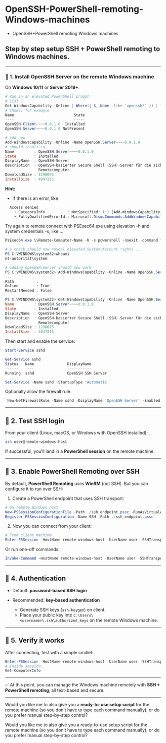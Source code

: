 # OpenSSH-PowerShell-remoting-Windows-machines
- OpenSSH+PowerShell remoting Windows machines

## Step by step setup **SSH** + **PowerShell remoting** to Windows machines.
---
### 🔹 1. Install OpenSSH Server on the remote Windows machine

On **Windows 10/11** or **Server 2019+**:

```powershell
# Run in an elevated PowerShell prompt
# List ...
Get-WindowsCapability -Online | Where({ $_.Name -like 'openssh*' }) | ft
# shows, for example
Name                           State
----                           -----
OpenSSH.Client~~~~0.0.1.0  Installed
OpenSSH.Server~~~~0.0.1.0 NotPresent

# add new
Add-WindowsCapability -Online -Name OpenSSH.Server~~~~0.0.1.0
# should result in
Name         : OpenSSH.Server~~~~0.0.1.0
State        : Installed
DisplayName  : OpenSSH-Server
Description  : OpenSSH-basierter Secure Shell (SSH)-Server für die sichere Schlüsselverwaltung und für den Zugriff auf
               Remotecomputer
DownloadSize : 1290075
InstallSize  : 4947215
```
**Hint:**
- If there is an error, like
```powershell
  Access denied
    + CategoryInfo          : NotSpecified: (:) [Add-WindowsCapability], COMException
    + FullyQualifiedErrorId : Microsoft.Dism.Commands.AddWindowsCapabilityCommand
```
Try again to remote connect with PSExec64.exe using elevation -h and system credentials -s, like ...
```powershell
PsExec64.exe \\Remote-Computer-Name -h -s powershell -noexit -command "whoami"

# a check should now reveal elevated System-Account rights ...
PS C:\WINDOWS\system32>whoami
nt-autorität\system

# adding OpenSSH.Server should now work
PS C:\WINDOWS\system32> Add-WindowsCapability -Online -Name OpenSSH.Server~~~~0.0.1.0
...
Path          :
Online        : True
RestartNeeded : False

PS C:\WINDOWS\system32> Get-WindowsCapability -Online -Name OpenSSH.Server~~~~0.0.1.0
Name         : OpenSSH.Server~~~~0.0.1.0
State        : Installed
DisplayName  : OpenSSH-Server
Description  : OpenSSH-basierter Secure Shell (SSH)-Server für die sichere Schlüsselverwaltung und für den Zugriff auf
               Remotecomputer
DownloadSize : 1290075
InstallSize  : 4947215
```

Then start and enable the service:
```powershell
Start-Service sshd

Get-Service sshd
Status   Name               DisplayName
------   ----               -----------
Running  sshd               OpenSSH SSH Server

Set-Service -Name sshd -StartupType 'Automatic'
```
Optionally allow the firewall rule:
```powershell
`New-NetFirewallRule -Name sshd -DisplayName 'OpenSSH Server' -Enabled True -Direction Inbound -Protocol TCP -Action Allow -LocalPort 22`
```
---

## 🔹 2. Test SSH login

From your client (Linux, macOS, or Windows with OpenSSH installed):

```bash
ssh user@remote-windows-host
```

If successful, you’ll land in a **PowerShell session** on the remote machine.

---

## 🔹 3. Enable PowerShell Remoting over SSH

By default, **PowerShell Remoting** uses **WinRM** (not SSH). But you can configure it to run over SSH:

1. Create a PowerShell endpoint that uses SSH transport:

```powershell
# On remote Windows host
New-PSSessionConfigurationFile -Path ./ssh_endpoint.pssc -RunAsVirtualAccount
Register-PSSessionConfiguration -Name SSH -Path ./ssh_endpoint.pssc
```

2. Now you can connect from your client:

```powershell
# From client machine
Enter-PSSession -HostName remote-windows-host -UserName user -SSHTransport
```

Or run one-off commands:

```powershell
Invoke-Command -HostName remote-windows-host -UserName user -SSHTransport -ScriptBlock { Get-Process }
```

---

## 🔹 4. Authentication

* Default: **password-based SSH login**
* Recommended: **key-based authentication**

  * Generate SSH keys (`ssh-keygen`) on client.
  * Place your public key into `C:\Users\<username>\.ssh\authorized_keys` on the remote Windows machine.

---

## 🔹 5. Verify it works

After connecting, test with a simple cmdlet:

```powershell
Enter-PSSession -HostName remote-windows-host -UserName user -SSHTransport
# Inside session:
Get-ComputerInfo
```

---

✅ At this point, you can manage the Windows machine remotely with **SSH + PowerShell remoting**, all text-based and secure.

---

Would you like me to also give you a **ready-to-use setup script** for the remote machine (so you don’t have to type each command manually), or do you prefer manual step-by-step control?

Would you like me to also give you a ready-to-use setup script for the remote machine (so you don’t have to type each command manually), or do you prefer manual step-by-step control?
